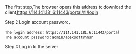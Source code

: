 The first step,The browser opens this address to download the client,https://114.141.181.6:11443/portal/#!/login

Step 2 Login account password，

    The login address：https://114.141.181.6:11443/portal   
    The account password：admin/apexsoft@hnsh

Step 3 Log in to the server


